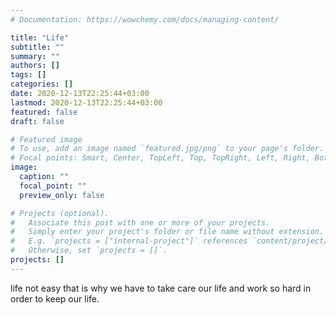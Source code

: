 ```yaml
---
# Documentation: https://wowchemy.com/docs/managing-content/

title: "Life"
subtitle: ""
summary: ""
authors: []
tags: []
categories: []
date: 2020-12-13T22:25:44+03:00
lastmod: 2020-12-13T22:25:44+03:00
featured: false
draft: false

# Featured image
# To use, add an image named `featured.jpg/png` to your page's folder.
# Focal points: Smart, Center, TopLeft, Top, TopRight, Left, Right, BottomLeft, Bottom, BottomRight.
image:
  caption: ""
  focal_point: ""
  preview_only: false

# Projects (optional).
#   Associate this post with one or more of your projects.
#   Simply enter your project's folder or file name without extension.
#   E.g. `projects = ["internal-project"]` references `content/project/deep-learning/index.md`.
#   Otherwise, set `projects = []`.
projects: []
---
```

life not easy that is why we have to take care our life and work so hard in order to keep our life.